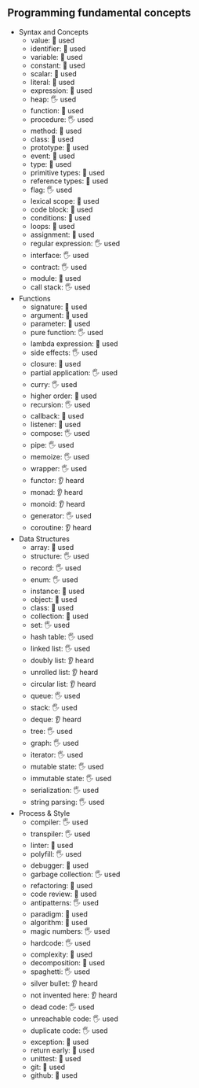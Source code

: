 ## Programming fundamental concepts

- Syntax and Concepts
  - value: 🙋 used
  - identifier: 🙋 used
  - variable: 🙋 used
  - constant: 🙋 used
  - scalar: 🙋 used
  - literal: 🙋 used
  - expression: 🙋 used
  - heap: 🖐️ used
  - function: 🙋 used
  - procedure: 🖐️ used
  - method: 🙋 used
  - class: 🙋 used
  - prototype: 🙋 used
  - event: 🙋 used
  - type: 🙋 used
  - primitive types: 🙋 used
  - reference types: 🙋 used
  - flag: 🖐️ used
  - lexical scope: 🙋 used
  - code block: 🙋 used
  - conditions: 🙋 used
  - loops: 🙋 used
  - assignment: 🙋 used
  - regular expression: 🖐️ used
  - interface: 🖐️ used
  - contract: 🖐️ used
  - module: 🙋 used
  - call stack: 🖐️ used
- Functions
  - signature: 🙋 used
  - argument: 🙋 used
  - parameter: 🙋 used
  - pure function: 🖐️ used
  - lambda expression: 🙋 used
  - side effects: 🖐️ used
  - closure: 🙋 used
  - partial application: 🖐️ used
  - curry: 🖐️ used
  - higher order: 🙋 used
  - recursion: 🖐️ used
  - callback: 🙋 used
  - listener: 🙋 used
  - compose: 🖐️ used
  - pipe: 🖐️ used
  - memoize: 🖐️ used
  - wrapper: 🖐️ used
  - functor: 👂 heard
  - monad: 👂 heard
  - monoid: 👂 heard
  - generator: 🖐️ used
  - coroutine: 👂 heard
- Data Structures
  - array: 🙋 used
  - structure: 🖐️ used
  - record: 🖐️ used
  - enum: 🖐️ used
  - instance: 🙋 used
  - object: 🙋 used
  - class: 🙋 used
  - collection: 🙋 used
  - set: 🖐️ used
  - hash table: 🖐️ used
  - linked list: 🖐️ used
  - doubly list: 👂 heard
  - unrolled list: 👂 heard
  - circular list: 👂 heard
  - queue: 🖐️ used
  - stack: 🖐️ used
  - deque: 👂 heard
  - tree: 🖐️ used
  - graph: 🖐️ used
  - iterator: 🖐️ used
  - mutable state: 🖐️ used
  - immutable state: 🖐️ used
  - serialization: 🖐️ used
  - string parsing: 🖐️ used
- Process & Style
  - compiler: 🖐️ used
  - transpiler: 🖐️ used
  - linter: 🙋 used
  - polyfill: 🖐️ used
  - debugger: 🙋 used
  - garbage collection: 🖐️ used
  - refactoring: 🙋 used
  - code review: 🙋 used
  - antipatterns: 🖐️ used
  - paradigm: 🙋 used
  - algorithm: 🙋 used
  - magic numbers: 🖐️ used
  - hardcode: 🖐️ used
  - complexity: 🙋 used
  - decomposition: 🙋 used
  - spaghetti: 🖐️ used
  - silver bullet: 👂 heard
  - not invented here: 👂 heard
  - dead code: 🖐️ used
  - unreachable code: 🖐️ used
  - duplicate code: 🖐️ used
  - exception: 🙋 used
  - return early: 🙋 used
  - unittest: 🙋 used
  - git: 🙋 used
  - github: 🙋 used